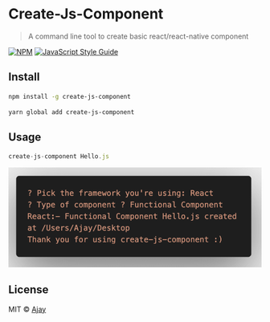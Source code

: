 # Create-Js-Component

> A command line tool to create basic react/react-native component

[![NPM](https://img.shields.io/npm/v/create-js-component.svg)](https://www.npmjs.com/package/create-js-component) [![JavaScript Style Guide](https://img.shields.io/badge/code_style-standard-brightgreen.svg)](https://standardjs.com)

## Install

```bash
npm install -g create-js-component
```

```bash
yarn global add create-js-component
```

## Usage

```js
create-js-component Hello.js
```

![Screenshot](src/code.png)

<!-- ![Screenshot](src/code.png?raw=true "Title") -->

## License

MIT © [Ajay](LICENSE)
